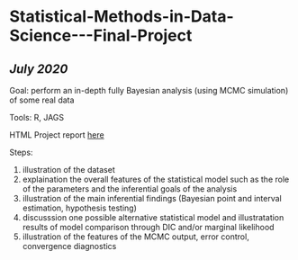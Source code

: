 # Statistical-Methods-in-Data-Science---Final-Project
## _July 2020_

Goal: perform an in-depth fully Bayesian analysis (using MCMC simulation) of some real data

Tools: R, JAGS

HTML Project report [here](https://htmlpreview.github.io/?https://github.com/cat-erina/Statistical-Methods-in-Data-Science---Final-Project/blob/main/projectRats.html ) 

Steps:
1. illustration of the dataset
2. explaination the overall features of the statistical model such as the role of the parameters and the inferential goals of the analysis
3. illustration of the main inferential findings (Bayesian point and interval estimation, hypothesis testing)
4. discusssion one possible alternative statistical model and illustratation results of model comparison through DIC and/or marginal likelihood 
5. illustration of the features of the MCMC output, error control, convergence diagnostics
